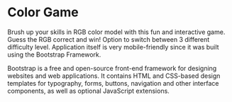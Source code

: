 # Color Game
Brush up your skills in RGB color model with this fun and interactive game. Guess the RGB correct and win! 
Option to switch between 3 different difficulty level.
Application itself is very mobile-friendly since it was built using the Bootstrap Framework.

Bootstrap is a free and open-source front-end framework for designing websites and web applications. It contains HTML and CSS-based design templates for typography, forms, buttons, navigation and other interface components, as well as optional JavaScript extensions.
